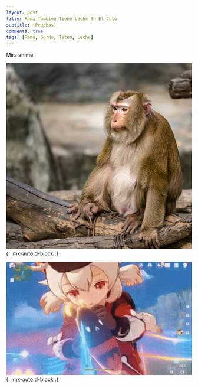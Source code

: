 ```yaml
---
layout: post
title: Rama Tambien Tiene Leche En El Culo
subtitle: (Pruebas)
comments: true
tags: [Rama, Gordo, Teton, Leche]
---
```


Mira anime.

![Ramamacaco](/assets/img/ramamacaco.png){: .mx-auto.d-block :}

![Hentai](/assets/img/Hentai.gif){: .mx-auto.d-block :}
